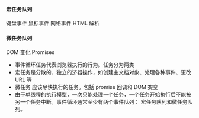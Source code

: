 #### 宏任务队列

键盘事件
鼠标事件
网络事件
HTML 解析

#### 微任务队列

DOM 变化
Promises

- 事件循环任务代表浏览器执行的行为。任务分为两类
- 宏任务是分散的、独立的济器操作，如创建主文档对象、处理各种事件、更改 URL 等
- 微任务 应该尽快执行的任务。包括 promise 回调和 DOM 突变
- 由于单线程的执行模型，一次只能处理一个任务，一个任务开始执行后不能被另一个任务中断。事件循环通常至少有两个事件队列：
  宏任务队列和微任务队列。
